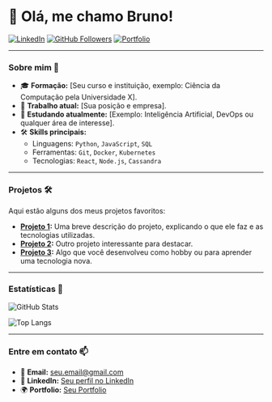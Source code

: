 # 🌟 Olá, me chamo Bruno! 

[![LinkedIn](https://img.shields.io/badge/LinkedIn-blue?logo=linkedin&logoColor=white&style=flat-square)](https://www.linkedin.com/in/seu-perfil) 
[![GitHub Followers](https://img.shields.io/github/followers/seu-usuario?style=flat-square)](https://github.com/seu-usuario?tab=followers)
[![Portfolio](https://img.shields.io/badge/Portfolio-%23FF5722?style=flat-square&logo=web&logoColor=white)](https://seu-portfolio.com)

---

### Sobre mim 👋

- 🎓 **Formação:** [Seu curso e instituição, exemplo: Ciência da Computação pela Universidade X].
- 💼 **Trabalho atual:** [Sua posição e empresa].
- 🌱 **Estudando atualmente:** [Exemplo: Inteligência Artificial, DevOps ou qualquer área de interesse].
- 🛠️ **Skills principais:** 
  - Linguagens: `Python`, `JavaScript`, `SQL`
  - Ferramentas: `Git`, `Docker`, `Kubernetes`
  - Tecnologias: `React`, `Node.js`, `Cassandra`

---

### Projetos 🛠️

Aqui estão alguns dos meus projetos favoritos:

- **[Projeto 1](https://github.com/seu-usuario/projeto1):** Uma breve descrição do projeto, explicando o que ele faz e as tecnologias utilizadas.
- **[Projeto 2](https://github.com/seu-usuario/projeto2):** Outro projeto interessante para destacar.
- **[Projeto 3](https://github.com/seu-usuario/projeto3):** Algo que você desenvolveu como hobby ou para aprender uma tecnologia nova.

---

### Estatísticas 🚀

![GitHub Stats](https://github-readme-stats.vercel.app/api?username=seu-usuario&show_icons=true&theme=radical&count_private=true)

![Top Langs](https://github-readme-stats.vercel.app/api/top-langs/?username=seu-usuario&layout=compact&theme=radical)

---

### Entre em contato 📫

- 📧 **Email:** [seu.email@gmail.com](mailto:seu.email@gmail.com)
- 💬 **LinkedIn:** [Seu perfil no LinkedIn](https://www.linkedin.com/in/seu-perfil)
- 🌍 **Portfolio:** [Seu Portfolio](https://seu-portfolio.com)

